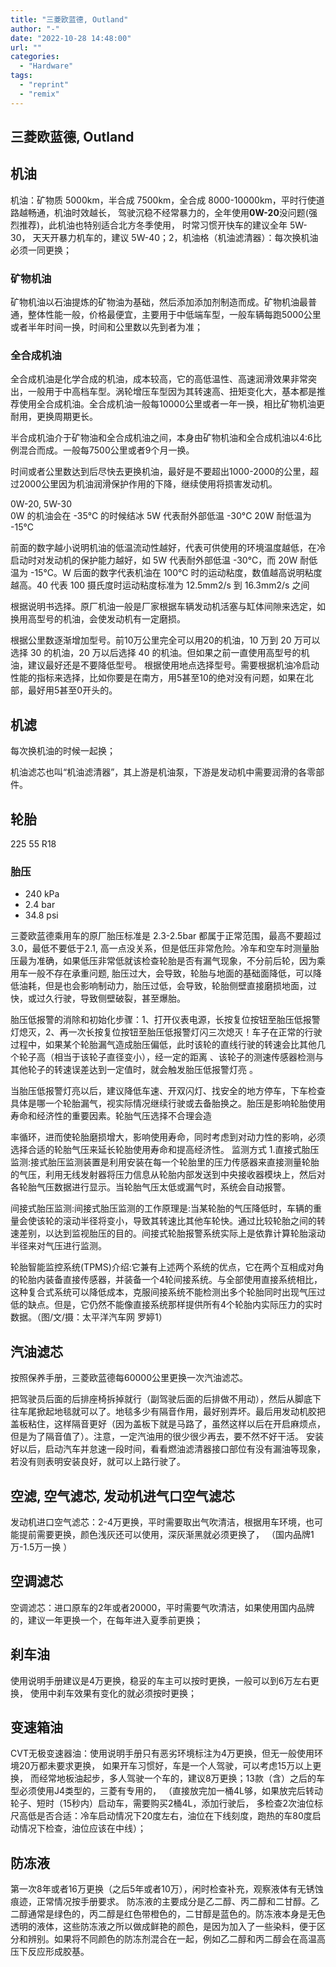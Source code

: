 ```yaml
---
title: "三菱欧蓝德, Outland"
author: "-"
date: "2022-10-28 14:48:00"
url: ""
categories:
  - "Hardware"
tags:
  - "reprint"
  - "remix"
---
```

## 三菱欧蓝德, Outland

## 机油

机油：矿物质 5000km，半合成 7500km，全合成 8000-10000km，平时行使道路越畅通，机油时效越长， 驾驶沉稳不经常暴力的，全年使用**0W-20**没问题(强烈推荐)，此机油也特别适合北方冬季使用， 时常习惯开快车的建议全年 5W-30， 天天开暴力机车的，建议 5W-40；2，机油格（机油滤清器）：每次换机油必须一同更换；

### 矿物机油

矿物机油以石油提炼的矿物油为基础，然后添加添加剂制造而成。矿物机油最普通，整体性能一般，价格最便宜，主要用于中低端车型，一般车辆每跑5000公里或者半年时间一换，时间和公里数以先到者为准；

### 全合成机油

全合成机油是化学合成的机油，成本较高，它的高低温性、高速润滑效果非常突出，一般用于中高档车型。涡轮增压车型因为其转速高、扭矩变化大，基本都是推荐使用全合成机油。全合成机油一般每10000公里或者一年一换，相比矿物机油更耐用，更换周期更长。

半合成机油介于矿物油和全合成机油之间，本身由矿物机油和全合成机油以4:6比例混合而成。一般每7500公里或者9个月一换。

时间或者公里数达到后尽快去更换机油，最好是不要超出1000-2000的公里，超过2000公里因为机油润滑保护作用的下降，继续使用将损害发动机。

0W-20, 5W-30  
0W 的机油会在 -35℃ 的时候结冰
5W 代表耐外部低温 -30°C
20W 耐低温为 -15°C

前面的数字越小说明机油的低温流动性越好，代表可供使用的环境温度越低，在冷启动时对发动机的保护能力越好，如 5W 代表耐外部低温 -30°C，而 20W 耐低温为 -15°C。W 后面的数字代表机油在 100℃ 时的运动粘度，数值越高说明粘度越高。40 代表 100 摄氏度时运动粘度标准为 12.5mm2/s 到 16.3mm2/s 之间

根据说明书选择。原厂机油一般是厂家根据车辆发动机活塞与缸体间隙来选定，如换用高型号的机油，会使发动机有一定磨损。

根据公里数逐渐增加型号。前10万公里完全可以用20的机油，10 万到 20 万可以选择 30 的机油，20 万以后选择 40 的机油。但如果之前一直使用高型号的机油，建议最好还是不要降低型号。
根据使用地点选择型号。需要根据机油冷启动性能的指标来选择，比如你要是在南方，用5甚至10的绝对没有问题，如果在北部，最好用5甚至0开头的。

## 机滤

每次换机油的时候一起换；

机油滤芯也叫“机油滤清器”，其上游是机油泵，下游是发动机中需要润滑的各零部件。

## 轮胎

225 55 R18

### 胎压

- 240 kPa
- 2.4 bar
- 34.8 psi

三菱欧蓝德乘用车的原厂胎压标准是 2.3-2.5bar 都属于正常范围，最高不要超过3.0，最低不要低于2.1, 高一点没关系，但是低压非常危险。冷车和空车时测量胎压最为准确，如果低压非常低就该检查轮胎是否有漏气现象，不分前后轮，因为乘用车一般不存在承重问题, 胎压过大，会导致，轮胎与地面的基础面降低，可以降低油耗，但是也会影响制动力，胎压过低，会导致，轮胎侧壁直接磨损地面，过快，或过久行驶，导致侧壁破裂，甚至爆胎。

胎压低报警的消除和初始化步骤：1、打开仪表电源，长按复位按钮至胎压低报警灯熄灭，2、再一次长按复位按钮至胎压低报警灯闪三次熄灭！车子在正常的行驶过程中，如果某个轮胎漏气造成胎压偏低，此时该轮的直线行驶的转速会比其他几个轮子高（相当于该轮子直径变小），经一定的距离 、该轮子的测速传感器检测与其他轮子的转速误差达到一定值时，就会触发胎压低报警灯亮 。

当胎压低报警灯亮以后，建议降低车速、开双闪灯、找安全的地方停车，下车检查具体是哪一个轮胎漏气，视实际情况继续行驶或去备胎换之。胎压是影响轮胎使用寿命和经济性的重要因素。轮胎气压选择不合理会造

率循环，进而使轮胎磨损增大，影响使用寿命，同时考虑到对动力性的影响，必须选择合适的轮胎气压来延长轮胎使用寿命和提高经济性。
监测方式 1.直接式胎压监测:接式胎压监测装置是利用安装在每一个轮胎里的压力传感器来直接测量轮胎的气压，利用无线发射器将压力信息从轮胎内部发送到中央接收器模块上，然后对各轮胎气压数据进行显示。当轮胎气压太低或漏气时，系统会自动报警。

间接式胎压监测:间接式胎压监测的工作原理是:当某轮胎的气压降低时，车辆的重量会使该轮的滚动半径将变小，导致其转速比其他车轮快。通过比较轮胎之间的转速差别，以达到监视胎压的目的。间接式轮胎报警系统实际上是依靠计算轮胎滚动半径来对气压进行监测。

轮胎智能监控系统(TPMS)介绍:它兼有上述两个系统的优点，它在两个互相成对角的轮胎内装备直接传感器，并装备一个4轮间接系统。与全部使用直接系统相比，这种复合式系统可以降低成本，克服间接系统不能检测出多个轮胎同时出现气压过低的缺点。但是，它仍然不能像直接系统那样提供所有4个轮胎内实际压力的实时数据。（图/文/摄：太平洋汽车网 罗婷1）

## 汽油滤芯

按照保养手册，三菱欧蓝德每60000公里更换一次汽油滤芯。

把驾驶员后面的后排座椅拆掉就行（副驾驶后面的后排做不用动），然后从脚底下往车尾掀起地毯就可以了。地毯多少有隔音作用，最好别弄坏。最后用发动机胶把盖板粘住，这样隔音更好（因为盖板下就是马路了，虽然这样以后在开启麻烦点，但是为了隔音值了）。注意，一定汽油用的很少很少再去，要不然不好干活。
安装好以后，启动汽车并怠速一段时间，看看燃油滤清器接口部位有没有漏油等现象，若没有则表明安装良好，就可以上路行驶了。

## 空滤, 空气滤芯, 发动机进气口空气滤芯

发动机进口空气滤芯：2-4万更换，平时需要取出气吹清洁，根据用车环境，也可能提前需要更换，颜色浅灰还可以使用，深灰渐黑就必须更换了， （国内品牌1万-1.5万一换 ）

## 空调滤芯

空调滤芯：进口原车的2年或者20000，平时需要气吹清洁，如果使用国内品牌的，建议一年更换一个，在每年进入夏季前更换；

## 刹车油

使用说明手册建议是4万更换，稳妥的车主可以按时更换，一般可以到6万左右更换， 使用中刹车效果有变化的就必须按时更换；

## 变速箱油

CVT无极变速器油：使用说明手册只有恶劣环境标注为4万更换，但无一般使用环境20万都未要求更换， 如果开车习惯好，车是一个人驾驶，可以考虑15万以上更换， 而经常地板油起步，多人驾驶一个车的，建议8万更换；13款（含）之后的车型必须使用J4类型的，三菱有专用的， （直接放完加一桶4L够，如果放完后转动轮子、短时（15秒内）启动车，需要购买2桶4L，添加行驶后， 多检查2次油位标尺高低是否合适：冷车启动情况下20度左右，油位在下线刻度，跑热的车80度启动情况下检查，油位应该在中线）；

## 防冻液

第一次8年或者16万更换（之后5年或者10万），闲时检查补充，观察液体有无锈蚀痕迹，正常情况按手册要求。
防冻液的主要成分是乙二醇、丙二醇和二甘醇。乙二醇通常是绿色的，丙二醇是红色带橙色的，二甘醇是蓝色的。防冻液本身是无色透明的液体，这些防冻液之所以做成鲜艳的颜色，是因为加入了一些染料，便于区分和辨别。如果将不同颜色的防冻剂混合在一起，例如乙二醇和丙二醇会在高温高压下反应形成胶基。
